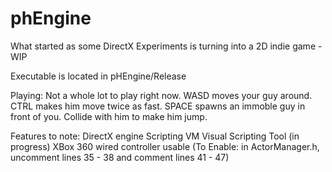 phEngine
========

What started as some DirectX Experiments is turning into a 2D indie game - WIP

Executable is located in pHEngine/Release

Playing:
Not a whole lot to play right now. 
WASD moves your guy around.
CTRL makes him move twice as fast.
SPACE spawns an immoble guy in front of you. Collide with him to make him jump.

Features to note:
DirectX engine
Scripting VM
Visual Scripting Tool (in progress)
XBox 360 wired controller usable (To Enable: in ActorManager.h, uncomment lines 35 - 38 and comment lines 41 - 47)
